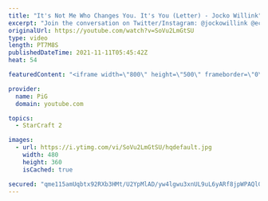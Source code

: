 ```yaml
---
title: "It's Not Me Who Changes You. It's You (Letter) - Jocko Willink"
excerpt: "Join the conversation on Twitter/Instagram: @jockowillink @echocharles  Excerpt from JOCKO PODCAST 99."
originalUrl: https://youtube.com/watch?v=SoVu2LmGtSU
type: video
length: PT7M8S
publishedDateTime: 2021-11-11T05:45:42Z
heat: 54

featuredContent: "<iframe width=\"800\" height=\"500\" frameborder=\"0\" src=\"https://www.youtube.com/embed/SoVu2LmGtSU\" allow=\"accelerometer; autoplay; encrypted-media; gyroscope; picture-in-picture\" allowfullscreen></iframe>"

provider:
  name: PiG
  domain: youtube.com

topics:
  - StarCraft 2

images:
  - url: https://i.ytimg.com/vi/SoVu2LmGtSU/hqdefault.jpg
    width: 480
    height: 360
    isCached: true

secured: "qme115amUqbtx92RXb3HMt/U2YpMlAD/yw4lgwu3xnUL9uL6yARf8jpWPAQlGYJU7Ekl8NWwLPacm/T1wfW5bcE6uNaFMpMjPJA2JXHCzfJzQ+GBmZHEYkI8kTpKlRn+NqZmVERw1uEH5mMvWVdei7ABt+GszGfZvVpFwJ+B7VoFE7Jea5kuwjOmAzey3LrKWVsHB9ERKDLwI4OSda5vryMoqeYQTpqBjQa40B+YM2FaDKUrrzRRFVeW+/mSIFLWAAEhHzUDgWSbH5xMcySK80BKkHsyBnoeQXgvLxRNeYnLb2v1XolgLwo0VlCR6k/X1F2AZuYHy+fWXUvHbKAZNUtFQI3xE635y87Gmq10rWLoKOxpAFuWgaD6mzg8yJ5JRzYJWt+J2uRuwfX4wEFTwoPC5TsVpJEsWxgNuNhsGgs+/o7eDGBBPqmTMYDU4dMc;49vIHWGx7Uw5ngpNhoqovA=="
---
```



